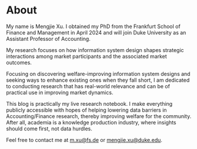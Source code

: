 # About 

My name is Mengjie Xu. I obtained my PhD from the Frankfurt School of Finance and Management in April 2024 and will join Duke University as an Assistant Professor of Accounting.

My research focuses on how information system design shapes strategic interactions among market participants and the associated market outcomes.

Focusing on discovering welfare-improving information system designs and seeking ways to enhance existing ones when they fall short, I am dedicated to conducting research that has real-world relevance and can be of practical use in improving market dynamics. 

This blog is practically my live research notebook. I make everything publicly accessible with hopes of helping lowering data barriers in Accounting/Finance research, thereby improving welfare for the community. After all, academia is a knowledge production industry, where insights should come first, not data hurdles.

Feel free to contact me at m.xu@fs.de or [mengjie.xu@duke.edu](mailto:mengjie.xu@duke.edu). 
